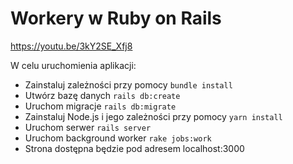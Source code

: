 # Workery w Ruby on Rails

https://youtu.be/3kY2SE_Xfj8

W celu uruchomienia aplikacji:
  - Zainstaluj zależności przy pomocy `bundle install`
  - Utwórz bazę danych `rails db:create`
  - Uruchom migracje `rails db:migrate`
  - Zainstaluj Node.js i jego zależności przy pomocy `yarn install`
  - Uruchom serwer `rails server`
  - Uruchom background worker `rake jobs:work`
  - Strona dostępna będzie pod adresem localhost:3000
  
